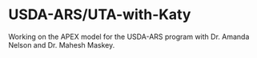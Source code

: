 # USDA-ARS/UTA-with-Katy
Working on the APEX model for the USDA-ARS program with Dr. Amanda Nelson and Dr. Mahesh Maskey.
